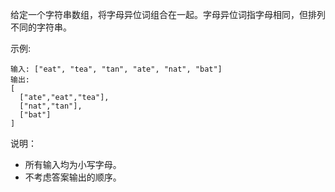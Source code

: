 给定一个字符串数组，将字母异位词组合在一起。字母异位词指字母相同，但排列不同的字符串。

示例:

    输入: ["eat", "tea", "tan", "ate", "nat", "bat"]
    输出:
    [
      ["ate","eat","tea"],
      ["nat","tan"],
      ["bat"]
    ]
说明：

- 所有输入均为小写字母。
- 不考虑答案输出的顺序。

